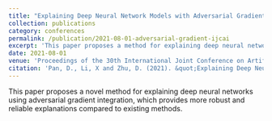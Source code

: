 ```yaml
---
title: "Explaining Deep Neural Network Models with Adversarial Gradient Integration"
collection: publications
category: conferences
permalink: /publication/2021-08-01-adversarial-gradient-ijcai
excerpt: 'This paper proposes a method for explaining deep neural networks using adversarial gradient integration.'
date: 2021-08-01
venue: 'Proceedings of the 30th International Joint Conference on Artificial Intelligence (IJCAI-21)'
citation: 'Pan, D., Li, X and Zhu, D. (2021). &quot;Explaining Deep Neural Network Models with Adversarial Gradient Integration.&quot; <i>The proceedings of 30th International Joint Conference on Artificial Intelligence (IJCAI-21)</i>, Montreal, Canada.'
---
```


This paper proposes a novel method for explaining deep neural networks using adversarial gradient integration, which provides more robust and reliable explanations compared to existing methods.

